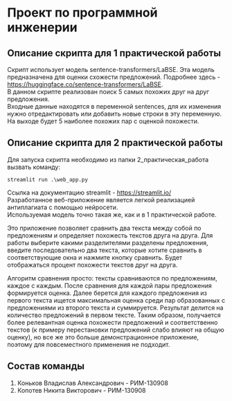# Проект по программной инженерии

## Описание скрипта для 1 практической работы
Скрипт использует модель sentence-transformers/LaBSE. Эта модель предназначена
для оценки схожести предложений. Подробнее здесь - https://huggingface.co/sentence-transformers/LaBSE.  
В данном скрипте реализован поиск 5 самых похожих друг на друг предложения.  
Входные данные находятся в переменной sentences, для их изменения нужно отредактировать или добавить новые строки
в эту переменную.  
На выходе будет 5 наиболее похожих пар с оценкой похожести.

## Описание скрипта для 2 практической работы
Для запуска скрипта необходимо из папки 2_практическая_работа вызвать команду:  
```
streamlit run .\web_app.py
```
Ссылка на документацию streamlit - https://streamlit.io/  
Разработанное веб-приложение является легкой реализацией антиплагиата с помощью нейросети.  
Используемая модель точно такая же, как и в 1 практической работе.  

Это приложение позволяет сравнить два текста между собой по предложениям и определяет 
похожесть текстов друга на друга. Для работы выберите какими разделителями разделены предложения,
введите последовательно два текста, которые хотите сравнить в соответствующие окна и нажмите кнопку сравнить.
Будет отображаться процент похожести текстов друг на друга.  

Алгоритм сравнения просто: тексты сравниваются по предложениям, каждое с каждым. 
После сравнения для каждой пары предложения формируется оценка. 
Далее берется для каждого предложения из первого текста ищется максимальная оценка среди пар образованных с предложениями из второго текста и суммируется.
Результат делится на количество предложений в первом тексте.
Таким образом, получается более релевантная оценка похожести предложений и соответственно текстов
(к примеру перестановки предложений слабо влияют на общую оценку), 
но все же это больше демонстрационное приложение, поэтому для повсеместного применения не подходит.


## Состав команды
1. Коньков Владислав Александрович - РИМ-130908
2. Копотев Никита Викторович - РИМ-130908
